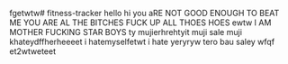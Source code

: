 fgetwtw# fitness-tracker
hello
hi
you aRE NOT GOOD ENOUGH TO BEAT ME
YOU ARE AL THE BITCHES 
FUCK UP ALL THOES HOES ewtw
I AM MOTHER  FUCKING STAR BOYS ty
mujierhrehtyit
muji sale
muji khateydffherheeeet
i hatemyselfetwt
i hate   yeryryw
tero bau saley
wfqf
et2wtweteet
